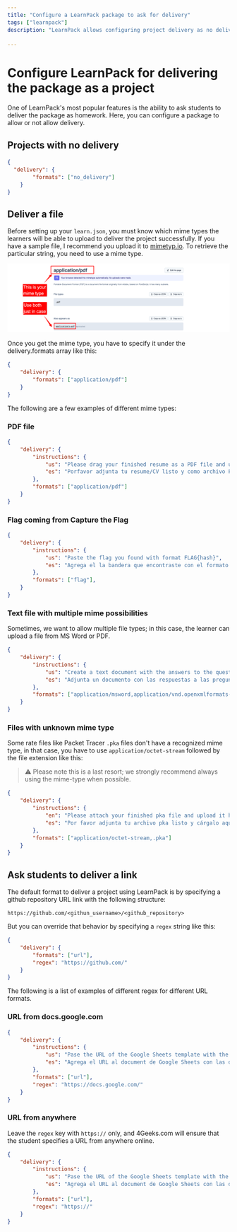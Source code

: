 ```yaml
---
title: "Configure a LearnPack package to ask for delivery"
tags: ["learnpack"]
description: "LearnPack allows configuring project delivery as no delivery, file uploads (via MIME types), or URL submissions (validated by regex). Examples include PDFs, Word files, GitHub links, or Google Docs URLs."

---
```


# Configure LearnPack for delivering the package as a project

One of LearnPack's most popular features is the ability to ask students to deliver the package as homework. Here, you can configure a package to allow or not allow delivery.

## Projects with no delivery

```json filename="learn.json"
{
  "delivery": {
		"formats": ["no_delivery"]
	}
}
```

## Deliver a file

Before setting up your `learn.json`, you must know which mime types the learners will be able to upload to deliver the project successfully. If you have a sample file, I recommend you upload it to [mimetyp.io](https://mimetype.io/). To retrieve the particular string, you need to use a mime type.

![how to get mime types](https://github.com/learnpack/docs/blob/main/assets/mime-type.png?raw=true)

Once you get the mime type, you have to specify it under the delivery.formats array like this:

```json filename="learn.json"
{
	"delivery": {
		"formats": ["application/pdf"]
	}
}
```

The following are a few examples of different mime types:

### PDF file

```json filename="learn.json"
{
	"delivery": {
		"instructions": {
			"us": "Please drag your finished resume as a PDF file and upload it here",
			"es": "Porfavor adjunta tu resume/CV listo y como archivo PDF"
		},
		"formats": ["application/pdf"]
	}
}
```

### Flag coming from Capture the Flag

```json
{
	"delivery": {
		"instructions": {
			"us": "Paste the flag you found with format FLAG{hash}",
			"es": "Agrega el la bandera que encontraste con el formato FLAG{hash}"
		},
		"formats": ["flag"],
	}
}
```

### Text file with multiple mime possibilities

Sometimes, we want to allow multiple file types; in this case, the learner can upload a file from MS Word or PDF.

```json filename="learn.json"
{
	"delivery": {
		"instructions": {
			"us": "Create a text document with the answers to the questions in the instructions",
			"es": "Adjunta un documento con las respuestas a las preguntas"
		},
		"formats": ["application/msword,application/vnd.openxmlformats-officedocument.wordprocessingml.document,application/pdf"]
	}
}
```

### Files with unknown mime type

Some rate files like Packet Tracer `.pka` files don't have a recognized mime type, in that case, you have to use `application/octet-stream` followed by the file extension like this:

> ⚠️ Please note this is a last resort; we strongly recommend always using the mime-type when possible.

```json filename="learn.json"
{
    "delivery": {
		"instructions": {
			"en": "Please attach your finished pka file and upload it here",
			"es": "Por favor adjunta tu archivo pka listo y cárgalo aquí"
		},
		"formats": ["application/octet-stream,.pka"]
	}
}
```

## Ask students to deliver a link

The default format to deliver a project using LearnPack is by specifying a github repository URL link with the following structure:

```url
https://github.com/<githun_username>/<github_repository>
```

But you can override that behavior by specifying a `regex` string like this:

```json filename="learn.json"
{
    "delivery": {
  		"formats": ["url"],
  		"regex": "https://github.com/"
    }
}
```

The following is a list of examples of different regex for different URL formats.

### URL from docs.google.com

```json filename="learn.json"
{
	"delivery": {
		"instructions": {
			"us": "Pase the URL of the Google Sheets template with the different strategies discussed during the game",
			"es": "Agrega el URL al document de Google Sheets con las diferentes strategies discutidas"
		},
		"formats": ["url"],
		"regex": "https://docs.google.com/"
	}
}
```

### URL from anywhere

Leave the `regex` key with `https://` only, and 4Geeks.com will ensure that the student specifies a URL from anywhere online.

```json filename="learn.json"
{
	"delivery": {
		"instructions": {
			"us": "Pase the URL of the Google Sheets template with the different strategies discussed during the game",
			"es": "Agrega el URL al document de Google Sheets con las diferentes strategies discutidas"
		},
		"formats": ["url"],
		"regex": "https://"
	}
}
```

